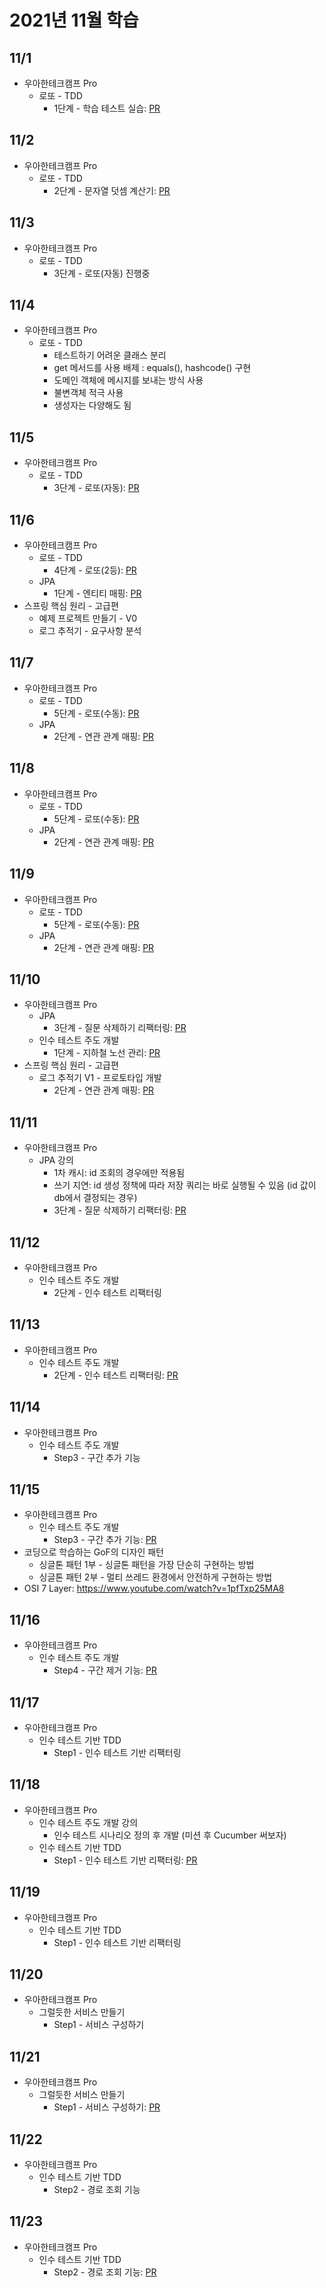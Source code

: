 # 2021년 11월 학습

## 11/1

- 우아한테크캠프 Pro
  - 로또 - TDD
    - 1단계 - 학습 테스트 실습: [PR](https://github.com/next-step/java-lotto-pro/pull/17)

## 11/2

- 우아한테크캠프 Pro
  - 로또 - TDD
    - 2단계 - 문자열 덧셈 계산기: [PR](https://github.com/next-step/java-lotto-pro/pull/71)

## 11/3

- 우아한테크캠프 Pro
  - 로또 - TDD
    - 3단계 - 로또(자동) 진행중

## 11/4

- 우아한테크캠프 Pro
  - 로또 - TDD
    - 테스트하기 어려운 클래스 분리
    - get 메서드를 사용 배제 : equals(), hashcode() 구현
    - 도메인 객체에 메시지를 보내는 방식 사용
    - 불변객체 적극 사용
    - 생성자는 다양해도 됨

## 11/5

- 우아한테크캠프 Pro
  - 로또 - TDD
    - 3단계 - 로또(자동): [PR](https://github.com/next-step/java-lotto-pro/pull/147)

## 11/6

- 우아한테크캠프 Pro
  - 로또 - TDD
    - 4단계 - 로또(2등): [PR](https://github.com/next-step/java-lotto-pro/pull/172)
  - JPA
    - 1단계 - 엔티티 매핑: [PR](https://github.com/next-step/jwp-qna/pull/202)
- 스프링 핵심 원리 - 고급편
  - 예제 프로젝트 만들기 - V0
  - 로그 추적기 - 요구사항 분석

## 11/7

- 우아한테크캠프 Pro
  - 로또 - TDD
    - 5단계 - 로또(수동): [PR](https://github.com/next-step/java-lotto-pro/pull/212)
  - JPA
    - 2단계 - 연관 관계 매핑: [PR](https://github.com/next-step/jwp-qna/pull/204)

## 11/8

- 우아한테크캠프 Pro
  - 로또 - TDD
    - 5단계 - 로또(수동): [PR](https://github.com/next-step/java-lotto-pro/pull/212)
  - JPA
    - 2단계 - 연관 관계 매핑: [PR](https://github.com/next-step/jwp-qna/pull/204)

## 11/9

- 우아한테크캠프 Pro
  - 로또 - TDD
    - 5단계 - 로또(수동): [PR](https://github.com/next-step/java-lotto-pro/pull/212)
  - JPA
    - 2단계 - 연관 관계 매핑: [PR](https://github.com/next-step/jwp-qna/pull/204)

## 11/10

- 우아한테크캠프 Pro
  - JPA
    - 3단계 - 질문 삭제하기 리팩터링: [PR](https://github.com/next-step/jwp-qna/pull/236)
  - 인수 테스트 주도 개발
    - 1단계 - 지하철 노선 관리: [PR](https://github.com/next-step/atdd-subway-admin/pull/359)
- 스프링 핵심 원리 - 고급편
  - 로그 추적기 V1 - 프로토타입 개발
    - 2단계 - 연관 관계 매핑: [PR](https://github.com/next-step/jwp-qna/pull/204)

## 11/11

- 우아한테크캠프 Pro
  - JPA 강의
    - 1차 캐시: id 조회의 경우에만 적용됨
    - 쓰기 지연: id 생성 정책에 따라 저장 쿼리는 바로 실행될 수 있음 (id 값이 db에서 결정되는 경우)
    - 3단계 - 질문 삭제하기 리팩터링: [PR](https://github.com/next-step/jwp-qna/pull/236)

## 11/12

- 우아한테크캠프 Pro
  - 인수 테스트 주도 개발
    - 2단계 - 인수 테스트 리팩터링

## 11/13

- 우아한테크캠프 Pro
  - 인수 테스트 주도 개발
    - 2단계 - 인수 테스트 리팩터링: [PR](https://github.com/next-step/atdd-subway-admin/pull/365)

## 11/14

- 우아한테크캠프 Pro
  - 인수 테스트 주도 개발
    - Step3 - 구간 추가 기능

## 11/15

- 우아한테크캠프 Pro
  - 인수 테스트 주도 개발
    - Step3 - 구간 추가 기능: [PR](https://github.com/next-step/atdd-subway-admin/pull/373)
- 코딩으로 학습하는 GoF의 디자인 패턴
  - 싱글톤 패턴 1부 - 싱글톤 패턴을 가장 단순히 구현하는 방법
  - 싱글톤 패턴 2부 - 멀티 쓰레드 환경에서 안전하게 구현하는 방법
- OSI 7 Layer: <https://www.youtube.com/watch?v=1pfTxp25MA8>

## 11/16

- 우아한테크캠프 Pro
  - 인수 테스트 주도 개발
    - Step4 - 구간 제거 기능: [PR](https://github.com/next-step/atdd-subway-admin/pull/385)

## 11/17

- 우아한테크캠프 Pro
  - 인수 테스트 기반 TDD
    - Step1 - 인수 테스트 기반 리팩터링

## 11/18

- 우아한테크캠프 Pro
  - 인수 테스트 주도 개발 강의
    - 인수 테스트 시나리오 정의 후 개발 (미션 후 Cucumber 써보자)
  - 인수 테스트 기반 TDD
    - Step1 - 인수 테스트 기반 리팩터링: [PR](https://github.com/next-step/atdd-subway-service/pull/313)

## 11/19

- 우아한테크캠프 Pro
  - 인수 테스트 기반 TDD
    - Step1 - 인수 테스트 기반 리팩터링

## 11/20

- 우아한테크캠프 Pro
  - 그럴듯한 서비스 만들기
    - Step1 - 서비스 구성하기

## 11/21

- 우아한테크캠프 Pro
  - 그럴듯한 서비스 만들기
    - Step1 - 서비스 구성하기: [PR](https://github.com/next-step/infra-subway-deploy/pull/147)

## 11/22

- 우아한테크캠프 Pro
  - 인수 테스트 기반 TDD
    - Step2 - 경로 조회 기능

## 11/23

- 우아한테크캠프 Pro
  - 인수 테스트 기반 TDD
    - Step2 - 경로 조회 기능: [PR](https://github.com/next-step/atdd-subway-service/pull/314)
